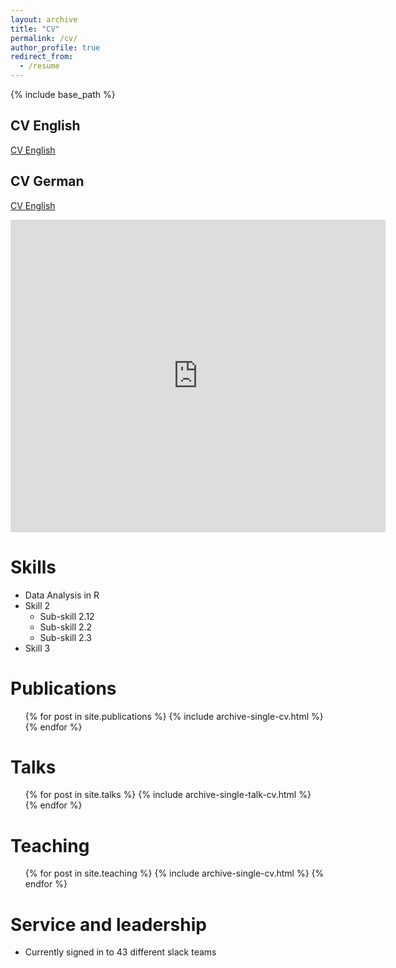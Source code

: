```yaml
---
layout: archive
title: "CV"
permalink: /cv/
author_profile: true
redirect_from:
  - /resume
---
```


{% include base_path %}

## CV English

[CV English](http://academicpages.github.io/files/CV_Birkenmaier.pdf)

## CV German


[CV English](http://academicpages.github.io/files/CV_Birkenmaier_27_10_2021.pdf)

<embed src="https://lukasbirki.github.io/files/CV_Birkenmaier.pdf" type="application/pdf" width="600px" height="500px" />


Skills
======
* Data Analysis in R
* Skill 2
  * Sub-skill 2.12
  * Sub-skill 2.2
  * Sub-skill 2.3
* Skill 3

Publications
======
  <ul>{% for post in site.publications %}
    {% include archive-single-cv.html %}
  {% endfor %}</ul>
  
Talks
======
  <ul>{% for post in site.talks %}
    {% include archive-single-talk-cv.html %}
  {% endfor %}</ul>
  
Teaching
======
  <ul>{% for post in site.teaching %}
    {% include archive-single-cv.html %}
  {% endfor %}</ul>
  
Service and leadership
======
* Currently signed in to 43 different slack teams
